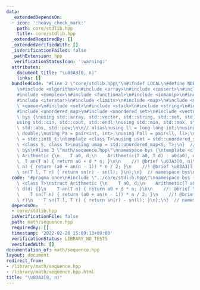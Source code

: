 ```yaml
---
data:
  _extendedDependsOn:
  - icon: ':heavy_check_mark:'
    path: core/stdlib.hpp
    title: core/stdlib.hpp
  _extendedRequiredBy: []
  _extendedVerifiedWith: []
  _isVerificationFailed: false
  _pathExtension: hpp
  _verificationStatusIcon: ':warning:'
  attributes:
    document_title: "\u03A3[0, n)"
    links: []
  bundledCode: "#line 2 \"core/stdlib.hpp\"\n#ifndef LOCAL\n#define NDEBUG\n#endif\n\
    \n#include <algorithm>\n#include <array>\n#include <cassert>\n#include <cmath>\n\
    #include <complex>\n#include <functional>\n#include <iomanip>\n#include <iostream>\n\
    #include <iterator>\n#include <limits>\n#include <map>\n#include <numeric>\n#include\
    \ <queue>\n#include <set>\n#include <stack>\n#include <string>\n#include <type_traits>\n\
    #include <unordered_map>\n#include <unordered_set>\n#include <vector>\n\nnamespace\
    \ bys {\nusing std::array, std::vector, std::string, std::set, std::map, std::pair;\n\
    using std::cin, std::cout, std::endl;\nusing std::min, std::max, std::sort, std::reverse,\
    \ std::abs, std::pow;\n\n// alias\nusing ll = long long int;\nusing ld = long\
    \ double;\nusing Pa = pair<int, int>;\nusing Pall = pair<ll, ll>;\nusing ibool\
    \ = std::int8_t;\ntemplate <class T>\nusing uset = std::unordered_set<T>;\ntemplate\
    \ <class S, class T>\nusing umap = std::unordered_map<S, T>;\n}  // namespace\
    \ bys\n#line 3 \"math/sequence.hpp\"\nnamespace bys {\ntemplate <class T>\nstruct\
    \ Arithmetic {\n    T a0, d;\n    Arithmetic(T a0, T d) : a0(a0), d(d) {}\n  \
    \  T an(T n) { return a0 + d * n; }\n\n    //! @brief \u03A3[0, n)\n    T sn(T\
    \ n) { return (a0 + an(n - 1)) * n / 2; }\n    //! @brief \u03A3[l, r)\n    T\
    \ sn(T l, T r) { return sn(r) - sn(l); }\n};\n}  // namespace bys\n"
  code: "#pragma once\n#include \"../core/stdlib.hpp\"\nnamespace bys {\ntemplate\
    \ <class T>\nstruct Arithmetic {\n    T a0, d;\n    Arithmetic(T a0, T d) : a0(a0),\
    \ d(d) {}\n    T an(T n) { return a0 + d * n; }\n\n    //! @brief \u03A3[0, n)\n\
    \    T sn(T n) { return (a0 + an(n - 1)) * n / 2; }\n    //! @brief \u03A3[l,\
    \ r)\n    T sn(T l, T r) { return sn(r) - sn(l); }\n};\n}  // namespace bys\n"
  dependsOn:
  - core/stdlib.hpp
  isVerificationFile: false
  path: math/sequence.hpp
  requiredBy: []
  timestamp: '2022-02-26 15:09:13+09:00'
  verificationStatus: LIBRARY_NO_TESTS
  verifiedWith: []
documentation_of: math/sequence.hpp
layout: document
redirect_from:
- /library/math/sequence.hpp
- /library/math/sequence.hpp.html
title: "\u03A3[0, n)"
---
```

